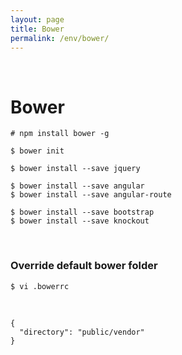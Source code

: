 ```yaml
---
layout: page
title: Bower
permalink: /env/bower/
---
```


<br/>


# Bower

    # npm install bower -g

    $ bower init

    $ bower install --save jquery

    $ bower install --save angular
    $ bower install --save angular-route

    $ bower install --save bootstrap
    $ bower install --save knockout


<br/>

### Override default bower folder

    $ vi .bowerrc

<br/>

    {
      "directory": "public/vendor"
    }
